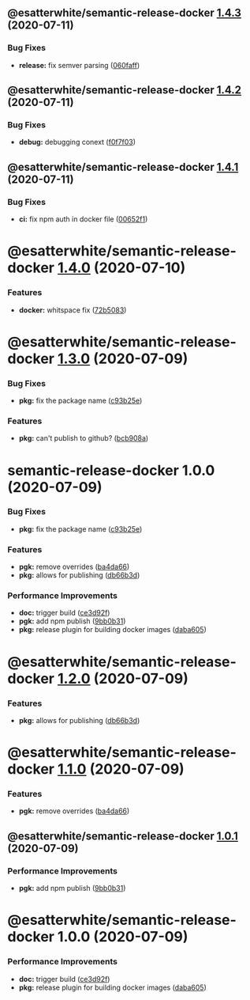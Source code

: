 ## @esatterwhite/semantic-release-docker [1.4.3](https://github.com/esatterwhite/release-project/compare/@esatterwhite/semantic-release-docker@1.4.2...@esatterwhite/semantic-release-docker@1.4.3) (2020-07-11)


### Bug Fixes

* **release:** fix semver parsing ([060faff](https://github.com/esatterwhite/release-project/commit/060faffdbbb5119df445d35eaabebc4bd13019ca))

## @esatterwhite/semantic-release-docker [1.4.2](https://github.com/esatterwhite/release-project/compare/@esatterwhite/semantic-release-docker@1.4.1...@esatterwhite/semantic-release-docker@1.4.2) (2020-07-11)


### Bug Fixes

* **debug:** debugging conext ([f0f7f03](https://github.com/esatterwhite/release-project/commit/f0f7f039319cbec978c0148b042ae60b851e0629))

## @esatterwhite/semantic-release-docker [1.4.1](https://github.com/esatterwhite/release-project/compare/@esatterwhite/semantic-release-docker@1.4.0...@esatterwhite/semantic-release-docker@1.4.1) (2020-07-11)


### Bug Fixes

* **ci:** fix npm auth in docker file ([00652f1](https://github.com/esatterwhite/release-project/commit/00652f1b500ae896da135b1d5a4f203f86c2f3aa))

# @esatterwhite/semantic-release-docker [1.4.0](https://github.com/esatterwhite/release-project/compare/@esatterwhite/semantic-release-docker@1.3.0...@esatterwhite/semantic-release-docker@1.4.0) (2020-07-10)


### Features

* **docker:** whitspace fix ([72b5083](https://github.com/esatterwhite/release-project/commit/72b50834041da9f7598139c31d7928a556196f50))

# @esatterwhite/semantic-release-docker [1.3.0](https://github.com/esatterwhite/release-project/compare/@esatterwhite/semantic-release-docker@1.2.0...@esatterwhite/semantic-release-docker@1.3.0) (2020-07-09)


### Bug Fixes

* **pkg:** fix the package name ([c93b25e](https://github.com/esatterwhite/release-project/commit/c93b25eac9b97e1fcc8c13485ec6fb03c1bc3b81))


### Features

* **pkg:** can't publish to github? ([bcb908a](https://github.com/esatterwhite/release-project/commit/bcb908a2380ed56c9670b022a8058f10a7317d9a))

# semantic-release-docker 1.0.0 (2020-07-09)


### Bug Fixes

* **pkg:** fix the package name ([c93b25e](https://github.com/esatterwhite/release-project/commit/c93b25eac9b97e1fcc8c13485ec6fb03c1bc3b81))


### Features

* **pgk:** remove overrides ([ba4da66](https://github.com/esatterwhite/release-project/commit/ba4da6688c5c015f18cb0f57694959b1fe373b06))
* **pkg:** allows for publishing ([db66b3d](https://github.com/esatterwhite/release-project/commit/db66b3d67ce63f81d7c173a625cd84c480dcd6f6))


### Performance Improvements

* **doc:** trigger build ([ce3d92f](https://github.com/esatterwhite/release-project/commit/ce3d92fd79c67a22f49cb8da5394f1a308e91b5e))
* **pgk:** add npm publish ([9bb0b31](https://github.com/esatterwhite/release-project/commit/9bb0b31325c0578460f7a0bc89b9642d590a4fcc))
* **pkg:** release plugin for building docker images ([daba605](https://github.com/esatterwhite/release-project/commit/daba60574084c39f776e13711e8bb9de6c19bb25))

# @esatterwhite/semantic-release-docker [1.2.0](https://github.com/esatterwhite/release-project/compare/@esatterwhite/semantic-release-docker@1.1.0...@esatterwhite/semantic-release-docker@1.2.0) (2020-07-09)


### Features

* **pkg:** allows for publishing ([db66b3d](https://github.com/esatterwhite/release-project/commit/db66b3d67ce63f81d7c173a625cd84c480dcd6f6))

# @esatterwhite/semantic-release-docker [1.1.0](https://github.com/esatterwhite/release-project/compare/@esatterwhite/semantic-release-docker@1.0.1...@esatterwhite/semantic-release-docker@1.1.0) (2020-07-09)


### Features

* **pgk:** remove overrides ([ba4da66](https://github.com/esatterwhite/release-project/commit/ba4da6688c5c015f18cb0f57694959b1fe373b06))

## @esatterwhite/semantic-release-docker [1.0.1](https://github.com/esatterwhite/release-project/compare/@esatterwhite/semantic-release-docker@1.0.0...@esatterwhite/semantic-release-docker@1.0.1) (2020-07-09)


### Performance Improvements

* **pgk:** add npm publish ([9bb0b31](https://github.com/esatterwhite/release-project/commit/9bb0b31325c0578460f7a0bc89b9642d590a4fcc))

# @esatterwhite/semantic-release-docker 1.0.0 (2020-07-09)


### Performance Improvements

* **doc:** trigger build ([ce3d92f](https://github.com/esatterwhite/release-project/commit/ce3d92fd79c67a22f49cb8da5394f1a308e91b5e))
* **pkg:** release plugin for building docker images ([daba605](https://github.com/esatterwhite/release-project/commit/daba60574084c39f776e13711e8bb9de6c19bb25))
